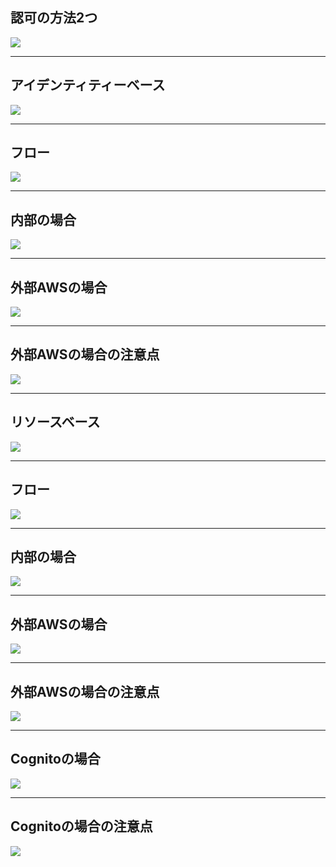 ## 認可の方法2つ
![](img/IMG_0144.jpeg)

---

## アイデンティティーベース
![](img/IMG_0145.jpeg)

----

## フロー
![](img/IMG_0146.jpeg)

----

## 内部の場合
![](img/IMG_0147.jpeg)

----

## 外部AWSの場合
![](img/IMG_0148.jpeg)

----

## 外部AWSの場合の注意点
![](img/IMG_0149.jpeg)






---

## リソースベース

![](img/IMG_0150.jpeg)



----

## フロー

![](img/IMG_0151.jpeg)

----

## 内部の場合
![](img/IMG_0152.jpeg)

----

## 外部AWSの場合
![](img/IMG_0153.jpeg)

----

## 外部AWSの場合の注意点
![](img/IMG_0154.jpeg)

---

## Cognitoの場合
![](img/IMG_0155.jpeg)

----

## Cognitoの場合の注意点
![](img/IMG_0156.jpeg)
